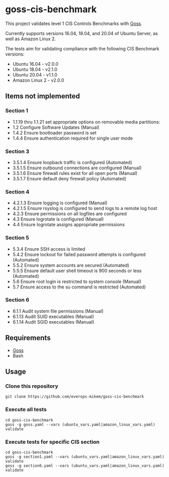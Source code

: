 goss-cis-benchmark
===

This project validates level 1 CIS Controls Benchmarks with [Goss](https://github.com/aelsabbahy/goss).

Currently supports versions 16.04, 18.04, and 20.04 of Ubuntu Server, as well as Amazon Linux 2.

The tests aim for validating compliance with the following CIS Benchmark versions:

  * Ubuntu 16.04 - v2.0.0
  * Ubuntu 18.04 - v2.1.0
  * Ubuntu 20.04 - v1.1.0
  * Amazon Linux 2 - v2.0.0

## Items not implemented

### Section 1

  * 1.1.19 thru 1.1.21 set appropriate options on removable media partitions:
  * 1.2 Configure Software Updates (Manual)
  * 1.4.2 Ensure bootloader password is set
  * 1.4.4 Ensure authentication required for single user mode

### Section 3

  * 3.5.1.4 Ensure loopback traffic is configured (Automated)
  * 3.5.1.5 Ensure outbound connections are configured (Manual)
  * 3.5.1.6 Ensure firewall rules exist for all open ports (Manual)
  * 3.5.1.7 Ensure default deny firewall policy (Automated)

### Section 4

  * 4.2.1.3 Ensure logging is configured (Manual)
  * 4.2.1.5 Ensure rsyslog is configured to send logs to a remote log host
  * 4.2.3 Ensure permissions on all logfiles are configured
  * 4.3 Ensure logrotate is configured (Manual)
  * 4.4 Ensure logrotate assigns appropriate permissions

### Section 5

  * 5.3.4 Ensure SSH access is limited
  * 5.4.2 Ensure lockout for failed password attempts is configured (Automated)
  * 5.5.2 Ensure system accounts are secured (Automated)
  * 5.5.5 Ensure default user shell timeout is 900 seconds or less (Automated)
  * 5.6 Ensure root login is restricted to system console (Manual)
  * 5.7 Ensure access to the su command is restricted (Automated)

### Section 6

  * 6.1.1 Audit system file permissions (Manual)
  * 6.1.13 Audit SUID executables (Manual)
  * 6.1.14 Audit SGID executables (Manual)

## Requirements

* [Goss](https://github.com/aelsabbahy/goss)
* Bash

## Usage

### Clone this repository

```shell
git clone https://github.com/everops-mikem/goss-cis-benchmark
```

### Execute all tests

```shell
cd goss-cis-benchmark
goss -g goss.yaml --vars (ubuntu_vars.yaml|amazon_linux_vars.yaml) validate
```

### Execute tests for specific CIS section
```shell
cd goss-cis-benchmark
goss -g section1.yaml --vars (ubuntu_vars.yaml|amazon_linux_vars.yaml) validate
goss -g section6.yaml --vars (ubuntu_vars.yaml|amazon_linux_vars.yaml) validate
```
